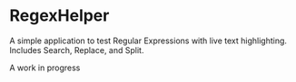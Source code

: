 # RegexHelper

A simple application to test Regular Expressions with live text highlighting.
Includes Search, Replace, and Split.

A work in progress
